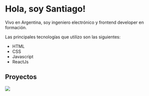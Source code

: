 <h1>Hola, soy Santiago!</h1>

<p> Vivo en Argentina, soy ingeniero electrónico y frontend developer en formación.</p>

Las principales tecnologías que utilizo son las siguientes:

<ul>
  <li>HTML</li>
  <li>CSS</li>
  <li>Javascript</li>
  <li>ReactJs</li>
</ul>

<h2> Proyectos </h2>



![](https://user-images.githubusercontent.com/67848075/156914598-aef4453c-f294-4b0f-806f-e8b5fcc8b62b.png)

